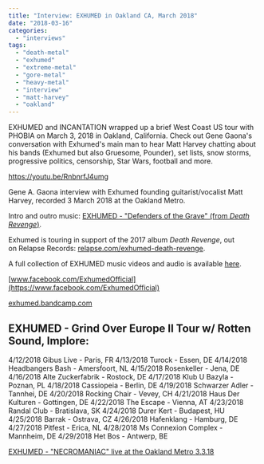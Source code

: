 ```yaml
---
title: "Interview: EXHUMED in Oakland CA, March 2018"
date: "2018-03-16"
categories: 
  - "interviews"
tags: 
  - "death-metal"
  - "exhumed"
  - "extreme-metal"
  - "gore-metal"
  - "heavy-metal"
  - "interview"
  - "matt-harvey"
  - "oakland"
---
```


EXHUMED and INCANTATION wrapped up a brief West Coast US tour with PHOBIA on March 3, 2018 in Oakland, California. Check out Gene Gaona's conversation with Exhumed's main man to hear Matt Harvey chatting about his bands (Exhumed but also Gruesome, Pounder), set lists, snow storms, progressive politics, censorship, Star Wars, football and more.

https://youtu.be/RnbnrfJ4umg

Gene A. Gaona interview with Exhumed founding guitarist/vocalist Matt Harvey, recorded 3 March 2018 at the Oakland Metro.

Intro and outro music: [EXHUMED - "Defenders of the Grave" (from _Death Revenge_)](https://www.youtube.com/watch?v=Uh5l9uwGqY0&index=3&t=0s&list=PLEF571E61F5368BD6).

Exhumed is touring in support of the 2017 album _Death Revenge_, out on Relapse Records: [relapse.com/exhumed-death-revenge](http://relapse.com/exhumed-death-revenge/).

A full collection of EXHUMED music videos and audio is available [here](https://www.youtube.com/playlist?list=PLEF571E61F5368BD6).

[www.facebook.com/ExhumedOfficial](https://www.facebook.com/ExhumedOfficial)

[exhumed.bandcamp.com](https://exhumed.bandcamp.com)

## EXHUMED - Grind Over Europe II Tour w/ Rotten Sound, Implore:

4/12/2018 Gibus Live - Paris, FR 4/13/2018 Turock - Essen, DE 4/14/2018 Headbangers Bash - Amersfoort, NL 4/15/2018 Rosenkeller - Jena, DE 4/16/2018 Alte Zuckerfabrik - Rostock, DE 4/17/2018 Klub U Bazyla - Poznan, PL 4/18/2018 Cassiopeia - Berlin, DE 4/19/2018 Schwarzer Adler - Tannhei, DE 4/20/2018 Rocking Chair - Vevey, CH 4/21/2018 Haus Der Kulturen - Gottingen, DE 4/22/2018 The Escape - Vienna, AT 4/23/2018 Randal Club - Bratislava, SK 4/24/2018 Durer Kert - Budapest, HU 4/25/2018 Barrak - Ostrava, CZ 4/26/2018 Hafenklang - Hamburg, DE 4/27/2018 Pitfest - Erica, NL 4/28/2018 Ms Connexion Complex - Mannheim, DE 4/29/2018 Het Bos - Antwerp, BE

[EXHUMED - "NECROMANIAC" live at the Oakland Metro 3.3.18](https://www.youtube.com/watch?v=Rt_-wHLnxjg)
